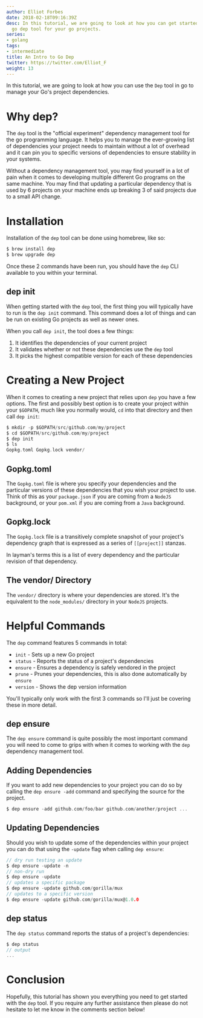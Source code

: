 ```yaml
---
author: Elliot Forbes
date: 2018-02-18T09:16:39Z
desc: In this tutorial, we are going to look at how you can get started using the
  go dep tool for your go projects.
series:
- golang
tags:
- intermediate
title: An Intro to Go Dep
twitter: https://twitter.com/Elliot_F
weight: 13
---
```


In this tutorial, we are going to look at how you can use the `Dep` tool in go to manage your Go's project dependencies.

# Why dep?

The `dep` tool is the "official experiment" dependency management tool for the go programming language. It helps you to manage the ever-growing list of dependencies your project needs to maintain without a lot of overhead and it can pin you to specific versions of dependencies to ensure stability in your systems.

Without a dependency management tool, you may find yourself in a lot of pain when it comes to developing multiple different Go programs on the same machine. You may find that updating a particular dependency that is used by 6 projects on your machine ends up breaking 3 of said projects due to a small API change. 

# Installation

Installation of the `dep` tool can be done using homebrew, like so:

```bash
$ brew install dep
$ brew upgrade dep
```

Once these 2 commands have been run, you should have the `dep` CLI available to you within your terminal. 

## dep init

When getting started with the `dep` tool, the first thing you will typically have to run is the `dep init` command. This command does a lot of things and can be run on existing Go projects as well as newer ones.

When you call `dep init`, the tool does a few things:

1. It identifies the dependencies of your current project
2. It validates whether or not these dependencies use the `dep` tool
3. It picks the highest compatible version for each of these dependencies
  
# Creating a New Project

When it comes to creating a new project that relies upon `dep` you have a few options. The first and possibly best option is to create your project within your `$GOPATH`, much like you normally would, `cd` into that directory and then call `dep init`:

```c
$ mkdir -p $GOPATH/src/github.com/my/project
$ cd $GOPATH/src/github.com/my/project
$ dep init
$ ls
Gopkg.toml Gopkg.lock vendor/
```

## Gopkg.toml

The `Gopkg.toml` file is where you specify your dependencies and the particular versions of these dependencies that you wish your project to use. Think of this as your `package.json` if you are coming from a `NodeJS` background, or your `pom.xml` if you are coming from a `Java` background.

## Gopkg.lock

The `Gopkg.lock` file is a transitively complete snapshot of your project's dependency graph that is expressed as a series of `[[project]]` stanzas. 

In layman's terms this is a list of every dependency and the particular revision of that dependency. 

## The vendor/ Directory

The `vendor/` directory is where your dependencies are stored. It's the equivalent to the `node_modules/` directory in your `NodeJS` projects.

# Helpful Commands

The `dep` command features 5 commands in total:

* `init` - Sets up a new Go project
* `status` - Reports the status of a project's dependencies
* `ensure` - Ensures a dependency is safely vendored in the project
* `prune` - Prunes your dependencies, this is also done automatically by `ensure`
* `version` - Shows the dep version information

You'll typically only work with the first 3 commands so I'll just be covering these in more detail. 

## dep ensure

The `dep ensure` command is quite possibly the most important command you will need to come to grips with when it comes to working with the `dep` dependency management tool. 

## Adding Dependencies

If you want to add new dependencies to your project you can do so by calling the `dep ensure -add` command and specifying the source for the project.

```go
$ dep ensure -add github.com/foo/bar github.com/another/project ...
```

## Updating Dependencies

Should you wish to update some of the dependencies within your project you can do that using the `-update` flag when calling `dep ensure`:

```go
// dry run testing an update
$ dep ensure -update -n 
// non-dry run
$ dep ensure -update 
// updates a specific package
$ dep ensure -update github.com/gorilla/mux 
// updates to a specific version
$ dep ensure -update github.com/gorilla/mux@1.0.0 
```

## dep status

The `dep status` command reports the status of a project's dependencies:

```go
$ dep status
// output
...
```

# Conclusion

Hopefully, this tutorial has shown you everything you need to get started with the `dep` tool. If you require any further assistance then please do not hesitate to let me know in the comments section below! 
